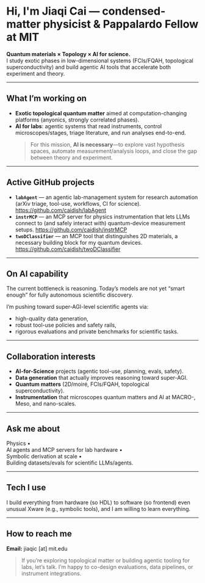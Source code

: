 # Hi, I'm Jiaqi Cai — condensed-matter physicist & Pappalardo Fellow at MIT

**Quantum materials × Topology × AI for science.**  
I study exotic phases in low-dimensional systems (FCIs/FQAH, topological superconductivity) and build agentic AI tools that accelerate both experiment and theory.

---

## What I’m working on
- **Exotic topological quantum matter** aimed at computation-changing platforms (anyonics, strongly correlated phases).
- **AI for labs**: agentic systems that read instruments, control microscopes/stages, triage literature, and run analyses end-to-end.  
  > For this mission, **AI is necessary**—to explore vast hypothesis spaces, automate measurement/analysis loops, and close the gap between theory and experiment.

---

## Active GitHub projects
- **`labAgent`** — an agentic lab-management system for research automation (arXiv triage, tool-use, workflows, CI for science). https://github.com/caidish/labAgent
- **`instrMCP`** — an MCP server for physics instrumentation that lets LLMs connect to (and safely interact with) quantum-device measurement setups. https://github.com/caidish/instrMCP
- **`twoDClassifier`** — an MCP tool that distinguishes 2D materials, a necessary building block for my quantum devices. https://github.com/caidish/twoDClassifier

---

## On AI capability
The current bottleneck is reasoning. Today’s models are not yet “smart enough” for fully autonomous scientific discovery.  

I’m pushing toward super-AGI-level scientific agents via:
- high-quality data generation,
- robust tool-use policies and safety rails,
- rigorous evaluations and private benchmarks for scientific tasks.

---

## Collaboration interests
- **AI-for-Science** projects (agentic tool-use, planning, evals, safety).
- **Data generation** that actually improves reasoning toward super-AGI.
- **Quantum matters** (2D/moiré, FCIs/FQAH, topological superconductivity).
- **Instrumentation** that microscopes quantum matters and AI at MACRO-, Meso, and nano-scales.

---

## Ask me about
Physics •  
AI agents and MCP servers for lab hardware •  
Symbolic derivation at scale •  
Building datasets/evals for scientific LLMs/agents.

---

## Tech I use
I build everything from hardware (so HDL) to software (so frontend) even unusual Xware (e.g., symbolic tools), and I am willing to learn everything. 

---

## How to reach me
**Email:** jiaqic [at] mit.edu

> If you’re exploring topological matter or building agentic tooling for labs, let’s talk. I’m happy to co-design evaluations, data pipelines, or instrument integrations.
